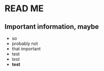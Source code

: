 # READ ME
## Important information, maybe

- so
- probably not 
- that important
- test
- *test*
- **test**